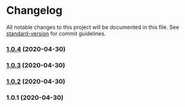 # Changelog

All notable changes to this project will be documented in this file. See [standard-version](https://github.com/conventional-changelog/standard-version) for commit guidelines.

### [1.0.4](https://github.com/Support-pp/sinusbot-ts/compare/v1.0.3...v1.0.4) (2020-04-30)

### [1.0.3](https://github.com/Support-pp/sinusbot-ts/compare/v1.0.2...v1.0.3) (2020-04-30)

### [1.0.2](https://github.com/Support-pp/sinusbot-ts/compare/v1.0.1...v1.0.2) (2020-04-30)

### 1.0.1 (2020-04-30)
